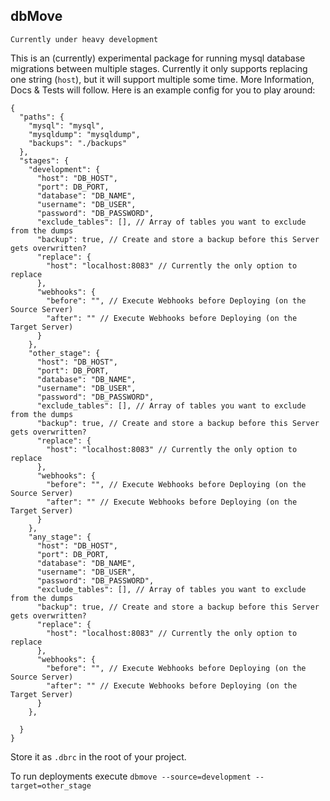 ## dbMove

`Currently under heavy development`

This is an (currently) experimental package for running mysql database migrations between multiple stages.
Currently it only supports replacing one string (`host`), but it will support multiple some time.
More Information, Docs & Tests will follow.
Here is an example config for you to play around:
```
{
  "paths": {
    "mysql": "mysql",
    "mysqldump": "mysqldump",
    "backups": "./backups"
  },
  "stages": {
    "development": {
      "host": "DB_HOST",
      "port": DB_PORT,
      "database": "DB_NAME",
      "username": "DB_USER",
      "password": "DB_PASSWORD",
      "exclude_tables": [], // Array of tables you want to exclude from the dumps
      "backup": true, // Create and store a backup before this Server gets overwritten?
      "replace": {
        "host": "localhost:8083" // Currently the only option to replace
      },
      "webhooks": {
        "before": "", // Execute Webhooks before Deploying (on the Source Server)
        "after": "" // Execute Webhooks before Deploying (on the Target Server)
      }
    },
    "other_stage": {
      "host": "DB_HOST",
      "port": DB_PORT,
      "database": "DB_NAME",
      "username": "DB_USER",
      "password": "DB_PASSWORD",
      "exclude_tables": [], // Array of tables you want to exclude from the dumps
      "backup": true, // Create and store a backup before this Server gets overwritten?
      "replace": {
        "host": "localhost:8083" // Currently the only option to replace
      },
      "webhooks": {
        "before": "", // Execute Webhooks before Deploying (on the Source Server)
        "after": "" // Execute Webhooks before Deploying (on the Target Server)
      }
    },
    "any_stage": {
      "host": "DB_HOST",
      "port": DB_PORT,
      "database": "DB_NAME",
      "username": "DB_USER",
      "password": "DB_PASSWORD",
      "exclude_tables": [], // Array of tables you want to exclude from the dumps
      "backup": true, // Create and store a backup before this Server gets overwritten?
      "replace": {
        "host": "localhost:8083" // Currently the only option to replace
      },
      "webhooks": {
        "before": "", // Execute Webhooks before Deploying (on the Source Server)
        "after": "" // Execute Webhooks before Deploying (on the Target Server)
      }
    },

  }
}

```
Store it as `.dbrc` in the root of your project.

To run deployments execute `dbmove --source=development --target=other_stage`
